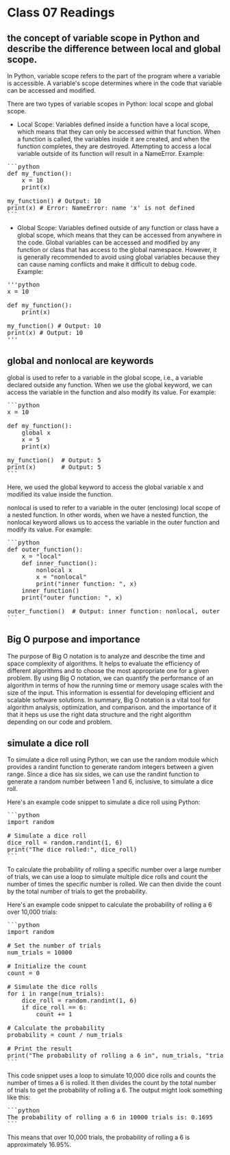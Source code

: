 # Class 07 Readings

## the concept of variable scope in Python and describe the difference between local and global scope. 
 In Python, variable scope refers to the part of the program where a variable is accessible. A variable's scope determines where in the code that variable can be accessed and modified.

There are two types of variable scopes in Python: local scope and global scope.

* Local Scope: Variables defined inside a function have a local scope, which means that they can only be accessed within that function. When a function is called, the variables inside it are created, and when the function completes, they are destroyed. Attempting to access a local variable outside of its function will result in a NameError.
Example:

<pre>
```python
def my_function():
    x = 10
    print(x)

my_function() # Output: 10
print(x) # Error: NameError: name 'x' is not defined
```
</pre>

* Global Scope: Variables defined outside of any function or class have a global scope, which means that they can be accessed from anywhere in the code. Global variables can be accessed and modified by any function or class that has access to the global namespace. However, it is generally recommended to avoid using global variables because they can cause naming conflicts and make it difficult to debug code.
Example:
<pre>
'''python
x = 10

def my_function():
    print(x)

my_function() # Output: 10
print(x) # Output: 10
'''
</pre>

## global and nonlocal are keywords

global is used to refer to a variable in the global scope, i.e., a variable declared outside any function. When we use the global keyword, we can access the variable in the function and also modify its value. For example:

<pre>
```python
x = 10

def my_function():
    global x
    x = 5
    print(x)
    
my_function()  # Output: 5
print(x)       # Output: 5
```
</pre>

Here, we used the global keyword to access the global variable x and modified its value inside the function.

nonlocal is used to refer to a variable in the outer (enclosing) local scope of a nested function. In other words, when we have a nested function, the nonlocal keyword allows us to access the variable in the outer function and modify its value. For example:

<pre>
```python
def outer_function():
    x = "local"
    def inner_function():
        nonlocal x
        x = "nonlocal"
        print("inner function: ", x)
    inner_function()
    print("outer function: ", x)

outer_function()  # Output: inner function: nonlocal, outer function: nonlocal
```
</pre>

## Big O purpose and importance
The purpose of Big O notation is to analyze and describe the time and space complexity of algorithms. It helps to evaluate the efficiency of different algorithms and to choose the most appropriate one for a given problem. By using Big O notation, we can quantify the performance of an algorithm in terms of how the running time or memory usage scales with the size of the input. This information is essential for developing efficient and scalable software solutions. In summary, Big O notation is a vital tool for algorithm analysis, optimization, and comparison.
and the importance of it that it heps us use the right data structure and the right algorithm depending on our code and problem.

## simulate a dice roll

To simulate a dice roll using Python, we can use the random module which provides a randint function to generate random integers between a given range. Since a dice has six sides, we can use the randint function to generate a random number between 1 and 6, inclusive, to simulate a dice roll.

Here's an example code snippet to simulate a dice roll using Python:
<pre>
```python
import random

# Simulate a dice roll
dice_roll = random.randint(1, 6)
print("The dice rolled:", dice_roll)
```
</pre>

To calculate the probability of rolling a specific number over a large number of trials, we can use a loop to simulate multiple dice rolls and count the number of times the specific number is rolled. We can then divide the count by the total number of trials to get the probability.

Here's an example code snippet to calculate the probability of rolling a 6 over 10,000 trials:

<pre>
```python
import random

# Set the number of trials
num_trials = 10000

# Initialize the count
count = 0

# Simulate the dice rolls
for i in range(num_trials):
    dice_roll = random.randint(1, 6)
    if dice_roll == 6:
        count += 1

# Calculate the probability
probability = count / num_trials

# Print the result
print("The probability of rolling a 6 in", num_trials, "trials is:", probability)
```
</pre>
This code snippet uses a loop to simulate 10,000 dice rolls and counts the number of times a 6 is rolled. It then divides the count by the total number of trials to get the probability of rolling a 6. The output might look something like this:

<pre>
```python
The probability of rolling a 6 in 10000 trials is: 0.1695
```
</pre>
This means that over 10,000 trials, the probability of rolling a 6 is approximately 16.95%.

